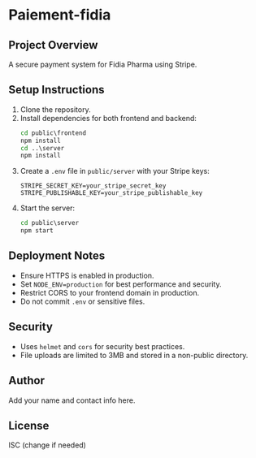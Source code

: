 # Paiement-fidia

## Project Overview
A secure payment system for Fidia Pharma using Stripe.

## Setup Instructions

1. Clone the repository.
2. Install dependencies for both frontend and backend:
   ```cmd
   cd public\frontend
   npm install
   cd ..\server
   npm install
   ```
3. Create a `.env` file in `public/server` with your Stripe keys:
   ```env
   STRIPE_SECRET_KEY=your_stripe_secret_key
   STRIPE_PUBLISHABLE_KEY=your_stripe_publishable_key
   ```
4. Start the server:
   ```cmd
   cd public\server
   npm start
   ```

## Deployment Notes
- Ensure HTTPS is enabled in production.
- Set `NODE_ENV=production` for best performance and security.
- Restrict CORS to your frontend domain in production.
- Do not commit `.env` or sensitive files.

## Security
- Uses `helmet` and `cors` for security best practices.
- File uploads are limited to 3MB and stored in a non-public directory.

## Author
Add your name and contact info here.

## License
ISC (change if needed)